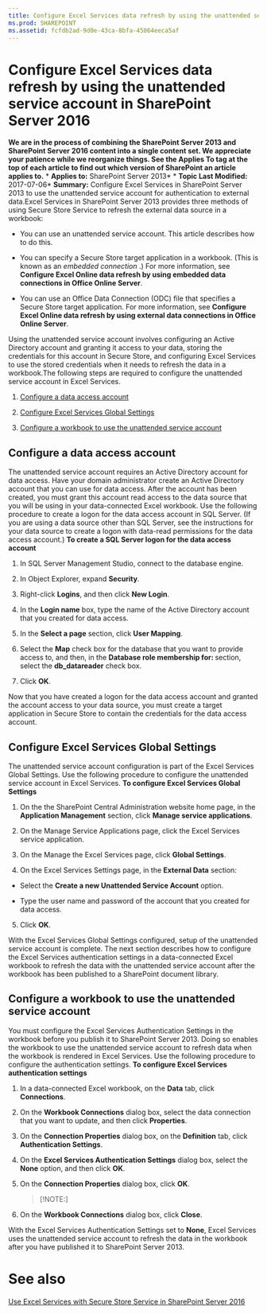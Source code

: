 ```yaml
---
title: Configure Excel Services data refresh by using the unattended service account in SharePoint Server 2016
ms.prod: SHAREPOINT
ms.assetid: fcfdb2ad-9d0e-43ca-8bfa-45064eeca5af
---
```



# Configure Excel Services data refresh by using the unattended service account in SharePoint Server 2016
 **We are in the process of combining the SharePoint Server 2013 and SharePoint Server 2016 content into a single content set. We appreciate your patience while we reorganize things. See the Applies To tag at the top of each article to find out which version of SharePoint an article applies to.** * **Applies to:** SharePoint Server 2013*  * **Topic Last Modified:** 2017-07-06* **Summary:** Configure Excel Services in SharePoint Server 2013 to use the unattended service account for authentication to external data.Excel Services in SharePoint Server 2013 provides three methods of using Secure Store Service to refresh the external data source in a workbook:
- You can use an unattended service account. This article describes how to do this. 
    
  
- You can specify a Secure Store target application in a workbook. (This is known as an  *embedded connection*  .) For more information, see **Configure Excel Online data refresh by using embedded data connections in Office Online Server**.
    
  
- You can use an Office Data Connection (ODC) file that specifies a Secure Store target application. For more information, see **Configure Excel Online data refresh by using external data connections in Office Online Server**.
    
  
Using the unattended service account involves configuring an Active Directory account and granting it access to your data, storing the credentials for this account in Secure Store, and configuring Excel Services to use the stored credentials when it needs to refresh the data in a workbook.The following steps are required to configure the unattended service account in Excel Services.
1.  [Configure a data access account](#section1)
    
  
2.  [Configure Excel Services Global Settings](#section3)
    
  
3.  [Configure a workbook to use the unattended service account](#section4)
    
  

## Configure a data access account
<a name="section1"> </a>

The unattended service account requires an Active Directory account for data access. Have your domain administrator create an Active Directory account that you can use for data access. After the account has been created, you must grant this account read access to the data source that you will be using in your data-connected Excel workbook. Use the following procedure to create a logon for the data access account in SQL Server. (If you are using a data source other than SQL Server, see the instructions for your data source to create a logon with data-read permissions for the data access account.) **To create a SQL Server logon for the data access account**
1. In SQL Server Management Studio, connect to the database engine.
    
  
2. In Object Explorer, expand **Security**.
    
  
3. Right-click **Logins**, and then click **New Login**.
    
  
4. In the **Login name** box, type the name of the Active Directory account that you created for data access.
    
  
5. In the **Select a page** section, click **User Mapping**.
    
  
6. Select the **Map** check box for the database that you want to provide access to, and then, in the **Database role membership for: <database>** section, select the **db_datareader** check box.
    
  
7. Click **OK**.
    
  
Now that you have created a logon for the data access account and granted the account access to your data source, you must create a target application in Secure Store to contain the credentials for the data access account.
## Configure Excel Services Global Settings
<a name="section3"> </a>

The unattended service account configuration is part of the Excel Services Global Settings. Use the following procedure to configure the unattended service account in Excel Services. **To configure Excel Services Global Settings**
1. On the the SharePoint Central Administration website home page, in the **Application Management** section, click **Manage service applications**.
    
  
2. On the Manage Service Applications page, click the Excel Services service application.
    
  
3. On the Manage the Excel Services page, click **Global Settings**.
    
  
4. On the Excel Services Settings page, in the **External Data** section:
    
  - Select the **Create a new Unattended Service Account** option.
    
  
  - Type the user name and password of the account that you created for data access.
    
  
5. Click **OK**.
    
  
With the Excel Services Global Settings configured, setup of the unattended service account is complete. The next section describes how to configure the Excel Services authentication settings in a data-connected Excel workbook to refresh the data with the unattended service account after the workbook has been published to a SharePoint document library.
## Configure a workbook to use the unattended service account
<a name="section4"> </a>

You must configure the Excel Services Authentication Settings in the workbook before you publish it to SharePoint Server 2013. Doing so enables the workbook to use the unattended service account to refresh data when the workbook is rendered in Excel Services. Use the following procedure to configure the authentication settings. **To configure Excel Services authentication settings**
1. In a data-connected Excel workbook, on the **Data** tab, click **Connections**.
    
  
2. On the **Workbook Connections** dialog box, select the data connection that you want to update, and then click **Properties**.
    
  
3. On the **Connection Properties** dialog box, on the **Definition** tab, click **Authentication Settings**.
    
  
4. On the **Excel Services Authentication Settings** dialog box, select the **None** option, and then click **OK**.
    
  
5. On the **Connection Properties** dialog box, click **OK**.
    
    > [!NOTE:]
      
6. On the **Workbook Connections** dialog box, click **Close**.
    
  
With the Excel Services Authentication Settings set to **None**, Excel Services uses the unattended service account to refresh the data in the workbook after you have published it to SharePoint Server 2013.
# See also

#### 

 [Use Excel Services with Secure Store Service in SharePoint Server 2016](html/use-excel-services-with-secure-store-service-in-sharepoint-server-2016.md)
  
    
    

  
    
    

